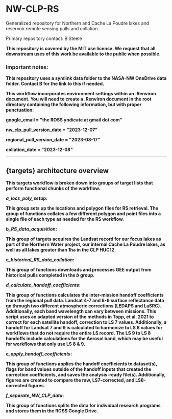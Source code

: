 # NW-CLP-RS

Generalized repository for Northern and Cache La Poudre lakes and reservoir 
remote sensing pulls and collation.

Primary repository contact: B Steele <b dot steele at colostate dot edu>

This repository is covered by the MIT use license. We request that all 
downstream uses of this work be available to the public when possible.

### Important notes:

This repository uses a symlink data folder to the NASA-NW OneDrive data folder. 
Contact B for the link to this if needed.

This workflow incorporates environment settings within an .Renviron document. You
will need to create a .Renviron document in the root directory containing the
following information, but with proper punctuation:

google_email = "the ROSS yndicate at gmail dot com"

nw_clp_pull_version_date = "2023-12-07"

regional_pull_version_date = "2023-08-17"

collation_date = "2023-12-08"

------------------------------------------------------------------------

## {targets} architecture overview

This targets workflow is broken down into groups of target lists that perform 
functional chunks of the workflow.


_a_locs_poly_setup_:

This group sets up the locations and polygon files 
for RS retrieval. The group of functions collates a few different polygon and 
point files into a single file of each type as needed for the RS workflow.


_b_RS_data_acquisition_:

This group of targets acquires the Landsat record for our focus lakes as part of 
the Northern Water project, our internal Cache La Poudre lakes, as well as all
lakes greater than 1ha in the CLP HUC12.


_c_historical_RS_data_collation_:

This group of functions downloads and processes GEE output from historical pulls
completed in the _b_ group.


_d_calculate_handoff_coefficients_:

This group of functions calculates the inter-mission handoff coefficients from 
the regional pull data. Landsat 4-7 and 8-9 surface reflectance data go through 
two different atmospheric corrections (LEDAPS and LaSRC). Additionally, each 
band wavelength can vary between missions. This script uses an adapted version 
of the methods in Topp, et al. 2021 to correct for each satellite handoff, 
correction to LS 7 values. Additionally, a handoff for Landsat 7 and 9 is 
calculated to harmonize to LS 8 values for workflows that do not require the 
entire LS record. The LS 9 to LS 8 handoffs include calculations for the Aerosol 
band, which may be useful for workflows that only use LS 8 & 9.


_e_apply_handoff_coefficients_:

This group of functions applies the handoff coefficients to dataset(s), flags
for band values outside of the handoff inputs that created the correction
coefficients, and saves the analysis-ready file(s). Additionally, figures are
created to compare the raw, LS7-corrected, and LS8-corrected figures.


_f_separate_NW_CLP_data_:

This group of functions splits the data for individual research programs and 
stores them in the ROSS Google Drive.

